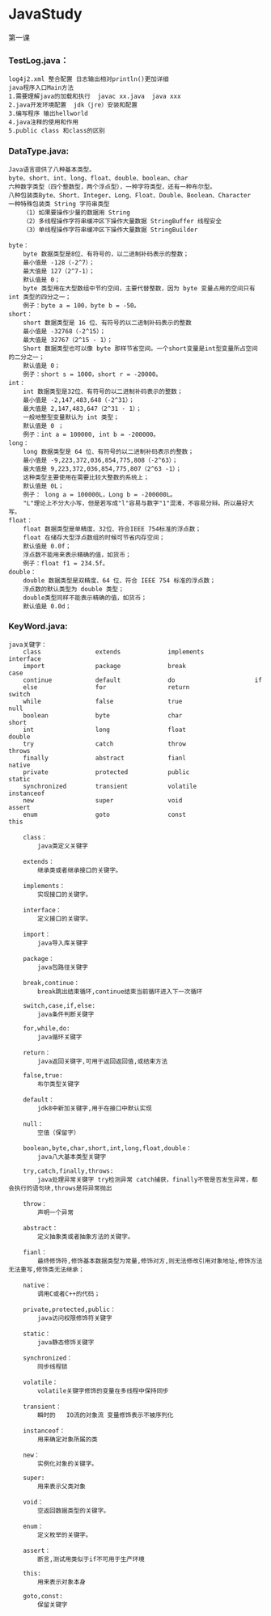 # JavaStudy
第一课
### TestLog.java：
    log4j2.xml 整合配置 日志输出相对println()更加详细
    java程序入口Main方法
    1.需要理解java的加载和执行  javac xx.java  java xxx
    2.java开发环境配置  jdk（jre）安装和配置
    3.编写程序 输出hellworld
    4.java注释的使用和作用
    5.public class 和class的区别
### DataType.java:
    Java语言提供了八种基本类型。
    byte、short、int、long、float、double、boolean、char
    六种数字类型（四个整数型，两个浮点型），一种字符类型，还有一种布尔型。
    八种包装类Byte、Short、Integer、Long、Float、Double、Boolean、Character
    一种特殊包装类 String 字符串类型
        （1）如果要操作少量的数据用 String
        （2）多线程操作字符串缓冲区下操作大量数据 StringBuffer 线程安全
        （3）单线程操作字符串缓冲区下操作大量数据 StringBuilder

    byte：
        byte 数据类型是8位、有符号的，以二进制补码表示的整数；
        最小值是 -128（-2^7）；
        最大值是 127（2^7-1）；
        默认值是 0；
        byte 类型用在大型数组中节约空间，主要代替整数，因为 byte 变量占用的空间只有 int 类型的四分之一；
        例子：byte a = 100，byte b = -50。
    short：
        short 数据类型是 16 位、有符号的以二进制补码表示的整数
        最小值是 -32768（-2^15）；
        最大值是 32767（2^15 - 1）；
        Short 数据类型也可以像 byte 那样节省空间。一个short变量是int型变量所占空间的二分之一；
        默认值是 0；
        例子：short s = 1000，short r = -20000。
    int：
        int 数据类型是32位、有符号的以二进制补码表示的整数；
        最小值是 -2,147,483,648（-2^31）；
        最大值是 2,147,483,647（2^31 - 1）；
        一般地整型变量默认为 int 类型；
        默认值是 0 ；
        例子：int a = 100000, int b = -200000。
    long：
        long 数据类型是 64 位、有符号的以二进制补码表示的整数；
        最小值是 -9,223,372,036,854,775,808（-2^63）；
        最大值是 9,223,372,036,854,775,807（2^63 -1）；
        这种类型主要使用在需要比较大整数的系统上；
        默认值是 0L；
        例子： long a = 100000L，Long b = -200000L。
        "L"理论上不分大小写，但是若写成"l"容易与数字"1"混淆，不容易分辩。所以最好大写。
    float：
        float 数据类型是单精度、32位、符合IEEE 754标准的浮点数；
        float 在储存大型浮点数组的时候可节省内存空间；
        默认值是 0.0f；
        浮点数不能用来表示精确的值，如货币；
        例子：float f1 = 234.5f。
    double：
        double 数据类型是双精度、64 位、符合 IEEE 754 标准的浮点数；
        浮点数的默认类型为 double 类型；
        double类型同样不能表示精确的值，如货币；
        默认值是 0.0d；
### KeyWord.java:
    java关键字：
        class               extends             implements              interface
        import              package             break                   case
        continue            default             do                      if
        else                for                 return                  switch
        while               false               true                    null
        boolean             byte                char                    short
        int                 long                float                   double
        try                 catch               throw                   throws
        finally             abstract            fianl                   native
        private             protected           public                  static
        synchronized        transient           volatile                instanceof
        new                 super               void                    assert
        enum                goto                const                   this

        class：
            java类定义关键字

        extends：
            继承类或者继承接口的关键字。

        implements：
            实现接口的关键字。

        interface：
            定义接口的关键字。

        import：
            java导入库关键字

        package：
            java包路径关键字

        break,continue：
            break跳出结束循环,continue结束当前循环进入下一次循环

        switch,case,if,else:
            java条件判断关键字

        for,while,do:
            java循环关键字

        return：
            java返回关键字,可用于返回返回值,或结束方法
        
        false,true:
            布尔类型关键字

        default：
            jdk8中新加关键字,用于在接口中默认实现

        null：
            空值（保留字）

        boolean,byte,char,short,int,long,float,double：
            java八大基本类型关键字

        try,catch,finally,throws:
            java处理异常关键字 try检测异常 catch捕获，finally不管是否发生异常，都会执行的语句块,throws是将异常抛出
        
        throw：
            声明一个异常

        abstract：
            定义抽象类或者抽象方法的关键字。

        fianl：
            最终修饰符,修饰基本数据类型为常量,修饰对方,则无法修改引用对象地址,修饰方法无法重写,修饰类无法继承；

        native：
            调用C或者C++的代码；

        private,protected,public：
            java访问权限修饰符关键字

        static：
            java静态修饰关键字

        synchronized：
            同步线程锁

        volatile：
            volatile关键字修饰的变量在多线程中保持同步

        transient：
            瞬时的   IO流的对象流 变量修饰表示不被序列化

        instanceof：
            用来确定对象所属的类
        
        new：
            实例化对象的关键字。
        
        super:
            用来表示父类对象

        void：
            空返回数据类型的关键字。

        enum：
            定义枚举的关键字。

        assert：
            断言,测试用类似于if不可用于生产环境

        this:
            用来表示对象本身

        goto,const:
            保留关键字